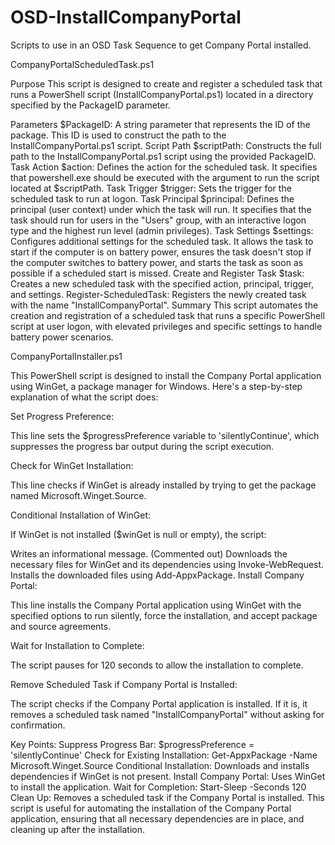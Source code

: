 # OSD-InstallCompanyPortal
Scripts to use in an OSD Task Sequence to get Company Portal installed. 

CompanyPortalScheduledTask.ps1

Purpose
This script is designed to create and register a scheduled task that runs a PowerShell script (InstallCompanyPortal.ps1) located in a directory specified by the PackageID parameter.

Parameters
$PackageID: A string parameter that represents the ID of the package. This ID is used to construct the path to the InstallCompanyPortal.ps1 script.
Script Path
$scriptPath: Constructs the full path to the InstallCompanyPortal.ps1 script using the provided PackageID.
Task Action
$action: Defines the action for the scheduled task. It specifies that powershell.exe should be executed with the argument to run the script located at $scriptPath.
Task Trigger
$trigger: Sets the trigger for the scheduled task to run at logon.
Task Principal
$principal: Defines the principal (user context) under which the task will run. It specifies that the task should run for users in the "Users" group, with an interactive logon type and the highest run level (admin privileges).
Task Settings
$settings: Configures additional settings for the scheduled task. It allows the task to start if the computer is on battery power, ensures the task doesn't stop if the computer switches to battery power, and starts the task as soon as possible if a scheduled start is missed.
Create and Register Task
$task: Creates a new scheduled task with the specified action, principal, trigger, and settings.
Register-ScheduledTask: Registers the newly created task with the name "InstallCompanyPortal".
Summary
This script automates the creation and registration of a scheduled task that runs a specific PowerShell script at user logon, with elevated privileges and specific settings to handle battery power scenarios.



CompanyPortalInstaller.ps1

This PowerShell script is designed to install the Company Portal application using WinGet, a package manager for Windows. Here's a step-by-step explanation of what the script does:

Set Progress Preference:

This line sets the $progressPreference variable to 'silentlyContinue', which suppresses the progress bar output during the script execution.

Check for WinGet Installation:

This line checks if WinGet is already installed by trying to get the package named Microsoft.Winget.Source.

Conditional Installation of WinGet:

If WinGet is not installed ($winGet is null or empty), the script:

Writes an informational message.
(Commented out) Downloads the necessary files for WinGet and its dependencies using Invoke-WebRequest.
Installs the downloaded files using Add-AppxPackage.
Install Company Portal:

This line installs the Company Portal application using WinGet with the specified options to run silently, force the installation, and accept package and source agreements.

Wait for Installation to Complete:

The script pauses for 120 seconds to allow the installation to complete.

Remove Scheduled Task if Company Portal is Installed:

The script checks if the Company Portal application is installed. If it is, it removes a scheduled task named "InstallCompanyPortal" without asking for confirmation.

Key Points:
Suppress Progress Bar: $progressPreference = 'silentlyContinue'
Check for Existing Installation: Get-AppxPackage -Name Microsoft.Winget.Source
Conditional Installation: Downloads and installs dependencies if WinGet is not present.
Install Company Portal: Uses WinGet to install the application.
Wait for Completion: Start-Sleep -Seconds 120
Clean Up: Removes a scheduled task if the Company Portal is installed.
This script is useful for automating the installation of the Company Portal application, ensuring that all necessary dependencies are in place, and cleaning up after the installation.
